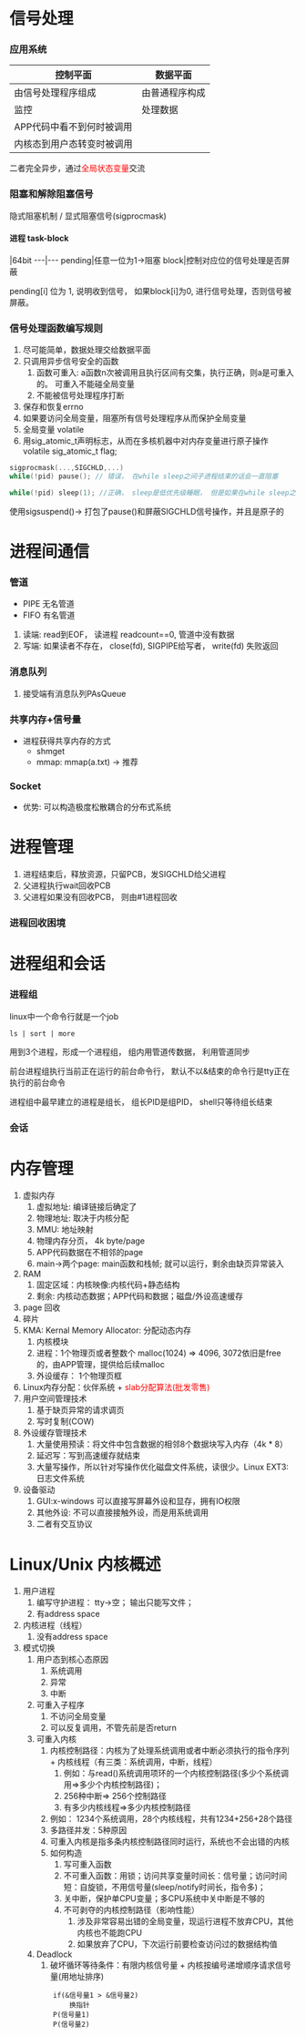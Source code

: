 # 信号处理

### 应用系统

控制平面 | 数据平面
---|---
由信号处理程序组成|由普通程序构成
监控|处理数据
APP代码中看不到何时被调用|
内核态到用户态转变时被调用|

二者完全异步，通过<font color='red'>全局状态变量</font>交流

### 阻塞和解除阻塞信号

隐式阻塞机制 / 显式阻塞信号(sigprocmask)

#### 进程 task-block

|64bit
---|---
pending|任意一位为1->阻塞
block|控制对应位的信号处理是否屏蔽

pending[i] 位为 1, 说明收到信号， 如果block[i]为0, 进行信号处理，否则信号被屏蔽。

### 信号处理函数编写规则

1. 尽可能简单，数据处理交给数据平面
2. 只调用异步信号安全的函数
   1. 函数可重入: a函数n次被调用且执行区间有交集，执行正确，则a是可重入的。 可重入不能碰全局变量
   2. 不能被信号处理程序打断
3. 保存和恢复errno
4. 如果要访问全局变量，阻塞所有信号处理程序从而保护全局变量
5. 全局变量 volatile
6. 用sig_atomic_t声明标志，从而在多核机器中对内存变量进行原子操作 volatile sig_atomic_t flag;

```c
sigprocmask(...,SIGCHLD,...)
while(!pid) pause(); // 错误， 在while sleep之间子进程结束的话会一直阻塞
```

```c
while(!pid) sleep(1); //正确， sleep是低优先级睡眠， 但是如果在while sleep之间子进程结束的话还会睡1s
```

使用sigsuspend()-> 打包了pause()和屏蔽SIGCHLD信号操作，并且是原子的


# 进程间通信

### 管道

- PIPE 无名管道
- FIFO 有名管道

1. 读端: read到EOF， 读进程 readcount==0, 管道中没有数据
2. 写端: 如果读者不存在， close(fd), SIGPIPE给写者， write(fd) 失败返回

### 消息队列

1. 接受端有消息队列PAsQueue

### 共享内存+信号量

- 进程获得共享内存的方式 
    - shmget
    - mmap: mmap(a.txt) -> 推荐

### Socket

- 优势: 可以构造极度松散耦合的分布式系统


# 进程管理

1. 进程结束后，释放资源，只留PCB，发SIGCHLD给父进程
2. 父进程执行wait回收PCB
3. 父进程如果没有回收PCB， 则由#1进程回收

### 进程回收困境

# 进程组和会话

### 进程组

linux中一个命令行就是一个job
``` shell
ls | sort | more
```
用到3个进程，形成一个进程组， 组内用管道传数据， 利用管道同步

前台进程组执行当前正在运行的前台命令行， 默认不以&结束的命令行是tty正在执行的前台命令

进程组中最早建立的进程是组长， 组长PID是组PID， shell只等待组长结束

### 会话


# 内存管理

1. 虚拟内存
   1. 虚拟地址: 编译链接后确定了
   2. 物理地址: 取决于内核分配
   3. MMU: 地址映射
   4. 物理内存分页， 4k byte/page
   5. APP代码数据在不相邻的page
   6. main->两个page: main函数和栈帧; 就可以运行，剩余由缺页异常装入
2. RAM
   1. 固定区域：内核映像:内核代码+静态结构
   2. 剩余: 内核动态数据；APP代码和数据；磁盘/外设高速缓存
3. page 回收
4. 碎片
5. KMA: Kernal Memory Allocator: 分配动态内存
   1. 内核模块
   2. 进程：1个物理页或者整数个 malloc(1024) => 4096, 3072依旧是free的，由APP管理，提供给后续malloc
   3. 外设缓存： 1个物理页框
6. Linux内存分配：伙伴系统 + <font color='red'>slab分配算法(批发零售)</font>
7. 用户空间管理技术
   1. 基于缺页异常的请求调页
   2. 写时复制(COW)
8. 外设缓存管理技术
   1. 大量使用预读：将文件中包含数据的相邻8个数据块写入内存（4k * 8）
   2. 延迟写：写到高速缓存就结束
   3. 大量写操作，所以针对写操作优化磁盘文件系统，读很少。Linux EXT3:日志文件系统
9. 设备驱动
   1.  GUI:x-windows 可以直接写屏幕外设和显存，拥有IO权限
   2.  其他外设: 不可以直接接触外设，而是用系统调用
   3.  二者有交互协议

# Linux/Unix 内核概述

1. 用户进程
   1. 编写守护进程： tty->空； 输出只能写文件；
   2. 有address space
2. 内核进程（线程）
   1. 没有address space
3. 模式切换
   1. 用户态到核心态原因
      1. 系统调用
      2. 异常
      3. 中断
   2. 可重入子程序
      1. 不访问全局变量
      2. 可以反复调用，不管先前是否return
   3. 可重入内核
      1. 内核控制路径：内核为了处理系统调用或者中断必须执行的指令序列 + 内核线程（有三类：系统调用，中断，线程）
         1. 例如：与read()系统调用项环的一个内核控制路径(多少个系统调用=>多少个内核控制路径)；
         2. 256种中断=> 256个控制路径
         3. 有多少内核线程=>多少内核控制路径
      2. 例如： 1234个系统调用，28个内核线程，共有1234+256+28个路径
      3. 多路径并发：5种原因
      4. 可重入内核是指多条内核控制路径同时运行，系统也不会出错的内核
      5. 如何构造
         1. 写可重入函数
         2. 不可重入函数：用锁；访问共享变量时间长：信号量；访问时间短：自旋锁，不用信号量(sleep/notify时间长，指令多)；
         3. 关中断，保护单CPU变量；多CPU系统中关中断是不够的
         4. 不可剥夺的内核控制路径（影响性能）
            1. 涉及非常容易出错的全局变量，现运行进程不放弃CPU，其他内核也不能跑CPU
            2. 如果放弃了CPU，下次运行前要检查访问过的数据结构值
   4. Deadlock
      1. 破坏循环等待条件：有限内核信号量 + 内核按编号递增顺序请求信号量(用地址排序)
        ```
            if(&信号量1 > &信号量2)
                换指针
            P(信号量1)
            P(信号量2)
        ```
